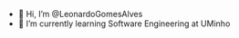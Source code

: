 - 👋 Hi, I’m @LeonardoGomesAlves
- 🌱 I’m currently learning Software Engineering at UMinho

<!---
LeonardoGomesAlves/LeonardoGomesAlves is a ✨ special ✨ repository because its `README.md` (this file) appears on your GitHub profile.
You can click the Preview link to take a look at your changes.
--->
